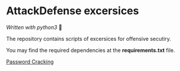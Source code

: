 # AttackDefense excersices


*Written with python3* :snake:

The repository contains scripts of excersices for offensive secutiry.

You may find the required dependencies at the **requirements.txt** file.


[Password Cracking](../../tree/master/PasswordCracking)
